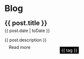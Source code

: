 <h1>Blog</h1>

<div class="posts">
  <div class="post" v-for="post in posts">
    <h2><a :href="post.path">{{ post.title }}</a></h2>
    <time
          :datetime="post.date"
        >{{ post.date | toDate }}</time>
    <p>{{ post.description }}</p>
    <div class="bottom-row">
      <a :href="post.path">Read more</a>
      <div class="tags">
        <span v-for="tag in post.tags">{{ tag }}</span>
      </div>
    </div>
  </div>
</div>

<script>
import { getPostsByDateDescending } from '../../tools/posts';
export default {
  data() {
    return {
      posts: []
    }
  },
  mounted(){
    this.posts = getPostsByDateDescending(this.$site.pages);
  }
};
</script>

<style lang="scss">
.post{
  margin-bottom: 2em;

  h2 {
    margin: 0.2em 0;
  }

  p{
    margin-bottom: 0.2em;
  }

  .bottom-row {
    display: flex;
    margin-left: 1em;
    margin-top: 0.5em;
  }

  .tags{
    margin-left: 20%;
    margin-top: 0.7em;

    span{
      background-color: #000;
      color: #fff;
      padding: 0.2em 0.35em;
      margin-right: 0.4em;
      font-size: 14px;
    }
  }
}
</style>
